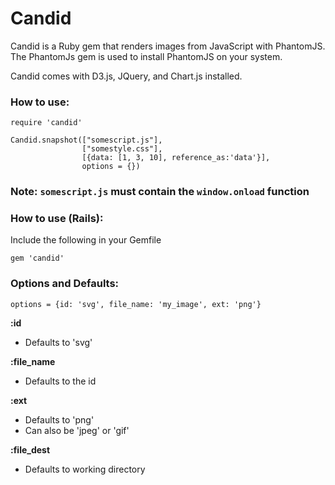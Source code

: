 
# Candid

Candid is a Ruby gem that renders images from JavaScript with PhantomJS. The PhantomJs gem is used to install PhantomJS on your system.

Candid comes with D3.js, JQuery, and Chart.js installed.

### How to use:

```
require 'candid'

Candid.snapshot(["somescript.js"], 
                ["somestyle.css"], 
                [{data: [1, 3, 10], reference_as:'data'}], 
                options = {})
```

### Note: `somescript.js` must contain the `window.onload` function

### How to use (Rails):

Include the following in your Gemfile

`gem 'candid'`

### Options and Defaults:

`options = {id: 'svg', file_name: 'my_image', ext: 'png'}`

**:id**

- Defaults to 'svg'
  
**:file_name**

- Defaults to the id
  
**:ext**

- Defaults to 'png'
- Can also be 'jpeg' or 'gif'

**:file_dest**

- Defaults to working directory


